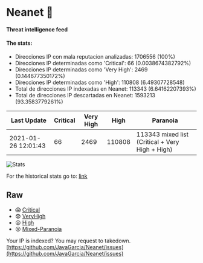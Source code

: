# Neanet :hocho:
#### Threat intelligence feed
#### The stats:

- Direcciones IP con mala reputacion analizadas: 1706556 (100%)
- Direcciones IP determinadas como 'Critical':  66 (0.0038674382792%)
- Direcciones IP determinadas como 'Very High':  2469 (0.144677350172%)
- Direcciones IP determinadas como 'High':  110808 (6.49307728548)
- Total de direcciones IP indexadas en Neanet:  113343 (6.64162207393%)
- Total de direcciones IP descartadas en Neanet:  1593213 (93.3583779261%)

| Last Update | Critical | Very High | High | Paranoia |
| --- | --- | --- | --- | --- |
| 2021-01-26 12:01:43 | 66 | 2469 | 110808 | 113343 mixed list (Critical + Very High + High)|

![Stats](https://docs.google.com/spreadsheets/d/e/2PACX-1vSnaNMIXVabIpDJjufMlzH7poXnshF3mgd8Is1g9ytUEzVsP5my4Trn8f-xkoLLQ38xpL3HtmUexLo6/pubchart?oid=501124687&format=image)

For the historical stats go to: [link](/stats.csv)
## Raw
- :scream: [Critical](https://raw.githubusercontent.com/JavaGarcia/Neanet/master/blacklists/neanet_critical.txt)
- :fearful: [VeryHigh](https://raw.githubusercontent.com/JavaGarcia/Neanet/master/blacklists/neanet_veryHigh.txtt)
- :frowning: [High](https://raw.githubusercontent.com/JavaGarcia/Neanet/master/blacklists/neanet_high.txt)
- :dizzy_face: [Mixed-Paranoia](https://raw.githubusercontent.com/JavaGarcia/Neanet/master/blacklists/neanet_all.txt)


Your IP is indexed? You may request to takedown. [https://github.com/JavaGarcia/Neanet/issues](https://github.com/JavaGarcia/Neanet/issues)































































































































































































































































































































































































































































































































































































































































































































































































































































































































































































































































































































































































































































































































































































































































































































































































































































































































































































































































































































































































































































































































































































































































































































































































































































































































































































































































































































































































































































































































































































































































































































































































































































































































































































































































































































































































































































































































































































































































































































